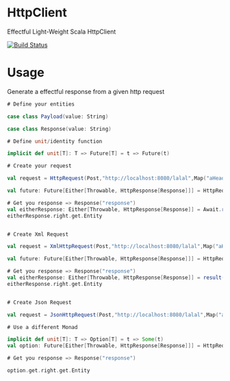 # HttpClient
Effectful Light-Weight Scala HttpClient 

[![Build Status](https://travis-ci.org/MideO/HttpClient.svg?branch=master)](https://travis-ci.org/MideO/HttpClient)


# Usage
Generate a effectful response from a given http request

```scala
# Define your entities

case class Payload(value: String)

case class Response(value: String)

# Define unit/identity function

implicit def unit[T]: T => Future[T] = t => Future(t)

# Create your request

val request = HttpRequest(Post,"http://localhost:8080/lalal",Map("aHeader" -> "value"),Payload("abc"))

val future: Future[Either[Throwable, HttpResponse[Response]]] = HttpRequestSender.send(request)

# Get you response => Response("response")
val eitherResponse: Either[Throwable, HttpResponse[Response]] = Await.result(future, 5 seconds)
eitherResponse.right.get.Entity


# Create Xml Request

val request = XmlHttpRequest(Post,"http://localhost:8080/lalal",Map("aHeader" -> "value"),Payload("abc"))

val future: Future[Either[Throwable, HttpResponse[Response]]] = HttpRequestSender.send(request)

# Get you response => Response("response")
val eitherResponse: Either[Throwable, HttpResponse[Response]] = result(future, 5 seconds)
eitherResponse.right.get.Entity


# Create Json Request

val request = JsonHttpRequest(Post,"http://localhost:8080/lalal",Map("aHeader" -> "value"),Payload("abc"))

# Use a different Monad

implicit def unit[T]: T => Option[T] = t => Some(t)
val option: Future[Either[Throwable, HttpResponse[Response]]] = HttpRequestSender.send(request)

# Get you response => Response("response")

option.get.right.get.Entity
 

```